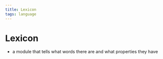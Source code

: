 ```yaml
---
title: Lexicon
tags: language
---
```


# Lexicon
- a module that tells what words there are and what properties they have 








